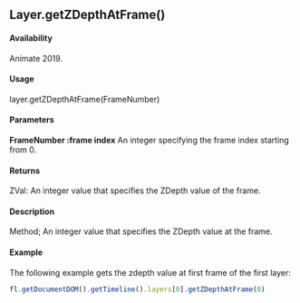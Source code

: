 ## Layer.getZDepthAtFrame() 

#### Availability

Animate 2019.

#### Usage

layer.getZDepthAtFrame(FrameNumber) 

#### Parameters

**FrameNumber :frame index** An integer specifying the frame index starting from 0.

#### Returns

ZVal: An integer value that specifies the ZDepth value of the frame. 

#### Description

Method; An integer value that specifies the ZDepth value at the frame.

#### Example

The following example gets the zdepth value at first frame of the first layer:

```javascript
fl.getDocumentDOM().getTimeline().layers[0].getZDepthAtFrame(0) 
```
